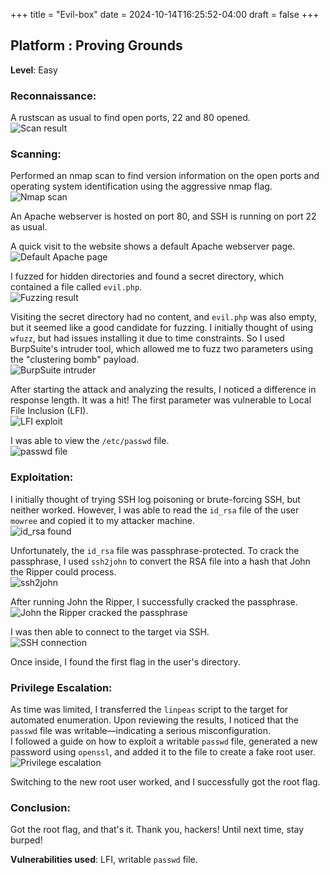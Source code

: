 +++
title = "Evil-box"
date = 2024-10-14T16:25:52-04:00
draft = false
+++


## Platform : Proving Grounds  
**Level**: Easy

### Reconnaissance:

A rustscan as usual to find open ports, 22 and 80 opened.  
![Scan result](/images/2023-10-31_21-45.png)

### Scanning:

Performed an nmap scan to find version information on the open ports and operating system identification using the aggressive nmap flag.  
![Nmap scan](/images/2023-10-31_21-46.png)

An Apache webserver is hosted on port 80, and SSH is running on port 22 as usual.

A quick visit to the website shows a default Apache webserver page.  
![Default Apache page](/images/2023-10-31_23-43.png)

I fuzzed for hidden directories and found a secret directory, which contained a file called `evil.php`.  
![Fuzzing result](/images/2023-10-31_22-18.png)

Visiting the secret directory had no content, and `evil.php` was also empty, but it seemed like a good candidate for fuzzing. I initially thought of using `wfuzz`, but had issues installing it due to time constraints. So I used BurpSuite's intruder tool, which allowed me to fuzz two parameters using the "clustering bomb" payload.  
![BurpSuite intruder](/images/2023-10-31_22-43.png)

After starting the attack and analyzing the results, I noticed a difference in response length. It was a hit! The first parameter was vulnerable to Local File Inclusion (LFI).  
![LFI exploit](/images/2023-10-31_22-44.png)

I was able to view the `/etc/passwd` file.  
![passwd file](/images/2023-10-31_23-08.png)

### Exploitation:

I initially thought of trying SSH log poisoning or brute-forcing SSH, but neither worked. However, I was able to read the `id_rsa` file of the user `mowree` and copied it to my attacker machine.  
![id_rsa found](/images/2023-10-31_23-11.png)

Unfortunately, the `id_rsa` file was passphrase-protected. To crack the passphrase, I used `ssh2john` to convert the RSA file into a hash that John the Ripper could process.  
![ssh2john](/images/2023-10-31_23-13.png)

After running John the Ripper, I successfully cracked the passphrase.  
![John the Ripper cracked the passphrase](/images/2023-10-31_23-13_1.png)

I was then able to connect to the target via SSH.  
![SSH connection](/images/2023-10-31_23-14.png)

Once inside, I found the first flag in the user's directory.

### Privilege Escalation:

As time was limited, I transferred the `linpeas` script to the target for automated enumeration. Upon reviewing the results, I noticed that the `passwd` file was writable—indicating a serious misconfiguration.  
I followed a guide on how to exploit a writable `passwd` file, generated a new password using `openssl`, and added it to the file to create a fake root user.  
![Privilege escalation](/images/2023-10-31_23-24.png)

Switching to the new root user worked, and I successfully got the root flag.

### Conclusion:

Got the root flag, and that's it. Thank you, hackers! Until next time, stay burped!

**Vulnerabilities used**: LFI, writable `passwd` file.
